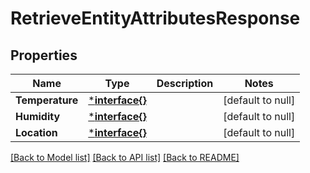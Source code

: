 # RetrieveEntityAttributesResponse

## Properties
Name | Type | Description | Notes
------------ | ------------- | ------------- | -------------
**Temperature** | [***interface{}**](interface{}.md) |  | [default to null]
**Humidity** | [***interface{}**](interface{}.md) |  | [default to null]
**Location** | [***interface{}**](interface{}.md) |  | [default to null]

[[Back to Model list]](../README.md#documentation-for-models) [[Back to API list]](../README.md#documentation-for-api-endpoints) [[Back to README]](../README.md)

